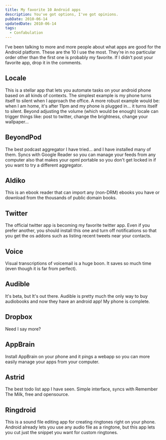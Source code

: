 ```yaml
---
title: My favorite 10 Android apps
description: You've got options, I've got opinions.
pubDate: 2010-06-14
updatedDate: 2010-06-14
tags:
  - Confabulation
---
```


I&rsquo;ve been talking to more and more people about what apps are good for the
Android platform. These are the 10 I use the most. They&rsquo;re in no
particular order other than the first one is probably my favorite. If I
didn&rsquo;t post your favorite app, drop it in the comments.

## Locale

This is a stellar app that lets you automate tasks on your android phone based
on all kinds of contexts. The simplest example is my phone turns itself to
silent when I approach the office. A more robust example would be: when I am
home, it's after 11pm and my phone is plugged in&hellip; it turns itself to
silent. Beyond adjusting the volume (which would be enough) locale can trigger
things like: post to twitter, change the brightness, change your
wallpaper&hellip;

## BeyondPod

The best podcast aggregator I have tried&hellip; and I have installed many of
them. Syncs with Google Reader so you can manage your feeds from any computer
also that makes your opml portable so you don't get locked in if you want to try
a different aggregator.

## Aldiko

This is an ebook reader that can import any (non-DRM) ebooks you have or
download from the thousands of public domain books.

## Twitter

The official twitter app is becoming my favorite twitter app. Even if you prefer
another, you should install this one and turn off notifications so that you get
the os addons such as listing recent tweets near your contacts.

## Voice

Visual transcriptions of voicemail is a huge boon. It saves so much time (even
though it is far from perfect).

## Audible

It's beta, but It's out there. Audible is pretty much the only way to buy
audiobooks and now they have an android app! My phone is complete.

## Dropbox

Need I say more?

## AppBrain

Install AppBrain on your phone and it pings a webapp so you can more easily
manage your apps from your computer.

## Astrid

The best todo list app I have seen. Simple interface, syncs with Remember The
Milk, free and opensource.

## Ringdroid

This is a sound file editing app for creating ringtones right on your phone.
Android already lets you use any audio file as a ringtone, but this app lets you
cut just the snippet you want for custom ringtones.
